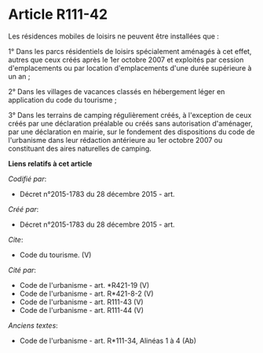 # Article R111-42

Les résidences mobiles de loisirs ne peuvent être installées que :

1° Dans les parcs résidentiels de loisirs spécialement aménagés à cet effet, autres que ceux créés après le 1er octobre 2007
et exploités par cession d'emplacements ou par location d'emplacements d'une durée supérieure à un an ;

2° Dans les villages de vacances classés en hébergement léger en application du code du tourisme ;

3° Dans les terrains de camping régulièrement créés, à l'exception de ceux créés par une déclaration préalable ou créés sans
autorisation d'aménager, par une déclaration en mairie, sur le fondement des dispositions du code de l'urbanisme dans leur
rédaction antérieure au 1er octobre 2007 ou constituant des aires naturelles de camping.

**Liens relatifs à cet article**

_Codifié par_:

  - Décret n°2015-1783 du 28 décembre 2015 - art.

_Créé par_:

  - Décret n°2015-1783 du 28 décembre 2015 - art.

_Cite_:

  - Code du tourisme. (V)

_Cité par_:

  - Code de l'urbanisme - art. *R421-19 (V)
  - Code de l'urbanisme - art. R*421-8-2 (V)
  - Code de l'urbanisme - art. R111-43 (V)
  - Code de l'urbanisme - art. R111-44 (V)

_Anciens textes_:

  - Code de l'urbanisme - art. R*111-34, Alinéas 1 à 4 (Ab)
